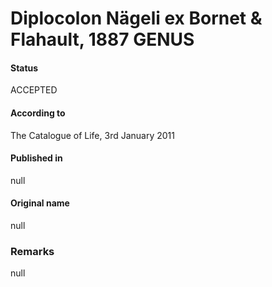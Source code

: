 Diplocolon Nägeli ex Bornet & Flahault, 1887 GENUS
=======

#### Status
ACCEPTED

#### According to
The Catalogue of Life, 3rd January 2011

#### Published in
null

#### Original name
null

### Remarks
null